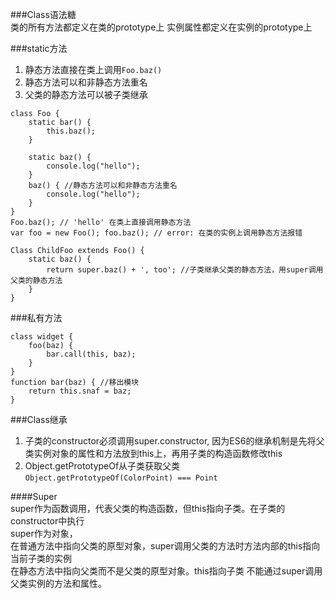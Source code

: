 ###Class语法糖  
类的所有方法都定义在类的prototype上
实例属性都定义在实例的prototype上

###static方法 
1. 静态方法直接在类上调用```Foo.baz()```
2. 静态方法可以和非静态方法重名
3. 父类的静态方法可以被子类继承
```
class Foo {
	static bar() {
		this.baz();
	}

	static baz() {
		console.log("hello");
	}
	baz() { //静态方法可以和非静态方法重名
		console.log("hello");
	}
}
Foo.baz(); // 'hello' 在类上直接调用静态方法
var foo = new Foo(); foo.baz(); // error: 在类的实例上调用静态方法报错

Class ChildFoo extends Foo() {
	static baz() {
		return super.baz() + ', too'; //子类继承父类的静态方法，用super调用父类的静态方法
	}
}
```  

###私有方法   
```
class widget {
	foo(baz) {
		bar.call(this, baz);
	}
}
function bar(baz) { //移出模块
	return this.snaf = baz; 
}
```

###Class继承  
1. 子类的constructor必须调用super.constructor, 因为ES6的继承机制是先将父类实例对象的属性和方法放到this上，再用子类的构造函数修改this  
2. Object.getPrototypeOf从子类获取父类```Object.getPrototypeOf(ColorPoint) === Point```    
 
####Super     
super作为函数调用，代表父类的构造函数，但this指向子类。在子类的constructor中执行  
super作为对象，  
	在普通方法中指向父类的原型对象，super调用父类的方法时方法内部的this指向当前子类的实例  
	在静态方法中指向父类而不是父类的原型对象。this指向子类
	不能通过super调用父类实例的方法和属性。

